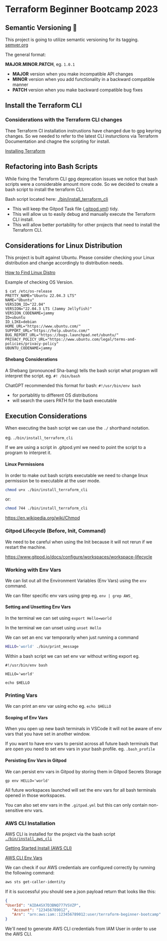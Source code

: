 # Terraform Beginner Bootcamp 2023

## Semantic Versioning :mage:

This project is going to utilize semantic versioning for its tagging.
[semver.org](https://semver.org/)

The general format:

**MAJOR.MINOR.PATCH**, eg. `1.0.1`

- **MAJOR** version when you make incompatible API changes
- **MINOR** version when you add functionality in a backward compatible manner
- **PATCH** version when you make backward compatible bug fixes

## Install the Terraform CLI

### Considerations with the Terraform CLI changes
Thee Terraform CI installation instrustions have changed due to gpg keyring changes. So we needed to refer to the latest CLI insturctions via Terraform Documentation and chagne the scripting for install.

[Installing Terraform](https://developer.hashicorp.com/terraform/downloads)

## Refactoring into Bash Scripts

While fixing the Terraform CLI gpg deprecation issues we notice that bash scripts were a considerable amount more code. So we decided to create a bash script to install the terraform CLI.

Bash script located here: [./bin/install_terraform_cli](./bin/install_terraform_cli)

- This will keep the Gitpod Task file ([.gitpod.yml](.gitpod.yml)) tidy.
- This will allow us to easily debug and manually execute the Terraform CLI install.
- This will allow better portability for other projects that need to install the Terraform CLI.

## Considerations for Linux Distribution

This project is built against Ubuntu.
Please consider checking your Linux distribution and change accordingly to distribution needs.

[How to Find Linux Distro](https://www.howtogeek.com/206240/how-to-tell-what-distro-and-version-of-linux-you-are-running/)

Example of checking OS Version.
```
$ cat /etc/os-release
PRETTY_NAME="Ubuntu 22.04.3 LTS"
NAME="Ubuntu"
VERSION_ID="22.04"
VERSION="22.04.3 LTS (Jammy Jellyfish)"
VERSION_CODENAME=jammy
ID=ubuntu
ID_LIKE=debian
HOME_URL="https://www.ubuntu.com/"
SUPPORT_URL="https://help.ubuntu.com/"
BUG_REPORT_URL="https://bugs.launchpad.net/ubuntu/"
PRIVACY_POLICY_URL="https://www.ubuntu.com/legal/terms-and-policies/privacy-policy"
UBUNTU_CODENAME=jammy
```

#### Shebang Considerations

A Shebang (pronounced Sha-bang) tells the bash script what program will interpret the script. eg. `#! /bin/bash`

ChatGPT recommended this format for bash: `#!/usr/bin/env bash`

- for portablitiy to different OS distributions
- will search the users PATH for the bash executable

## Execution Considerations

When executing the bash script we can use the `./` shorthand notation.

eg. `./bin/install_terraform_cli`

If we are using a script in .gitpod.yml we need to point the script to a program to interpret it.

#### Linux Permissions

In order to make out bash scripts executable  we need to change linux permission be to executable at the user mode.

```sh
chmod u+x ./bin/install_terraform_cli
```

or:
```sh
chmod 744 ./bin/install_terraform_cli
```

https://en.wikipedia.org/wiki/Chmod

### Gitpod Lifecycle (Before, Init, Command)

We need to be careful when using the Init because it will not rerun if we restart the machine.

https://www.gitpod.io/docs/configure/workspaces/workspace-lifecycle

### Working with Env Vars

We can list out all the Environment Variables (Env Vars) using the `env` command.

 We can filter specific env vars using grep eg. `env | grep AWS_`

 #### Setting and Unsetting Env Vars

 In the terminal we can set using `export Hello=world`

 In the terminal we can unset using `unset Hello`

 We can set an enc var temporarily when just running a command

 ```sh
 HELLO='world' ./bin/print_message
 ```

 Within a bash script we can set env var without writing export eg.

 ```
 #!/usr/bin/env bash

 HELLO='world'

 echo $HELLO

 ```

 ### Printing Vars

 We can print an env var using echo eg. `echo $HELLO`

 #### Scoping of Env Vars

 When you open up new bash terminals in VSCode it will not be aware of env vars that you have set in another window.

 If you want to have env vars to persist across all future bash terminals that are open you need to set env vars in your bash profile. eg. `.bash_profile`

 #### Persisting Env Vars in Gitpod

 We can persist env vars in Gitpod by storing them in Gitpod Secrets Storage

 ```
 gp env HELLO='world'
 ```

 All future workspaces launched will set the env vars for all bash terminals opened in those workspaces.

 You can also set env vars in the `.gitpod.yml` but this can only contain non-sensitive env vars.

 ### AWS CLI Installation

 AWS CLI is installed for the project via the bash script [`./bin/install_aws_cli`](./bin/install_aws_cli)

 [Getting Started Install (AWS CLI)](https://docs.aws.amazon.com/cli/latest/userguide/getting-started-install.html)

 [AWS CLI Env Vars](https://docs.aws.amazon.com/cli/latest/userguide/cli-configure-envvars.html)

We can check if our AWS credentials are configured correctly by running the following command:

 ```sh
 aws sts get-caller-identity
 ```

 If it is successful you should see a json payload return that looks like this:

 ```json
 {
 "UserId": "AIDA4SX7D3BNQ777VSVZP",
    "Account": "123456789012",
    "Arn": "arn:aws:iam::123456789012:user/terraform-beginner-bootcamp"
 }
 ```
We'll need to generate AWS CLI credentials from IAM User in order to use the AWS CLI.


 